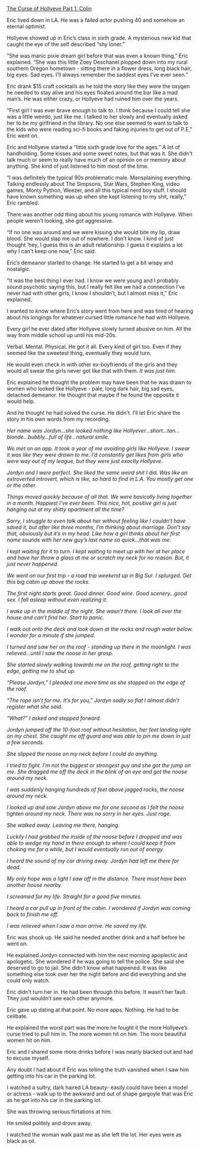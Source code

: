 [The Curse of Hollyeve Part 1: Colin](https://www.reddit.com/r/nosleep/comments/xvwn3d/all_my_exes_die_after_we_break_up_the_curse_of/)

Eric lived down in LA. He was a failed actor pushing 40 and somehow an eternal optimist. 

Hollyeve showed up in Eric’s class in sixth grade. A mysterious new kid that caught the eye of the self described “shy loner.”

“She was manic pixie dream girl before that was even a known thing,” Eric explained. “She was this little Zoey Deschanel plopped down into my rural southern Oregon hometown - sitting there in a flower dress, long black hair, big eyes. Sad eyes. I’ll always remember the saddest eyes I’ve ever seen.”

Eric drank $15 craft cocktails as he told the story like they were the oxygen he needed to stay alive and his eyes floated around the bar like a mad man’s. He was either crazy, or Hollyeve had ruined him over the years. 

“First girl I was ever brave enough to talk to. I think because I could tell she was a little weirdo, just like me. I talked to her slowly and eventually asked her to be my girlfriend in the library. No one else seemed to want to talk to the kids who were reading sci-fi books and faking injuries to get out of P.E,” Eric went on. 

Eric and Hollyeve started a “little sixth grade love for the ages.” A lot of handholding. Some kisses and some sweet notes, but that was it. She didn’t talk much or seem to really have much of an opinion on or memory about anything. She kind of just listened to him most of the time. 

“I was definitely the typical 90s problematic male. Mansplaining everything. Talking endlessly about The Simpsons, Star Wars, Stephen King, video games, Monty Python, Weezer, and all this typical nerd boy stuff. I should have known something was up when she kept listening to my shit, really,” Eric rambled. 

There was another odd thing about his young romance with Hollyeve. When people weren’t looking, she got aggressive. 

“If no one was around and we were kissing she would bite my lip, draw blood. She would slap me out of nowhere. I don’t know. I kind of just thought ‘hey, I guess this is an adult relationship. I guess it explains a lot why I can’t keep one now,” Eric said. 

Eric’s demeanor started to change. He started to get a bit wispy and nostalgic.

“It was the best thing I ever had. I know we were young and I probably sound psychotic saying this, but I really felt like we had a connection I’ve never had with other girls, I know I shouldn’t, but I almost miss it,” Eric explained. 

I wanted to know where Eric’s story went from here and was tired of hearing about his longings for whatever cursed little romance he had with Hollyeve. 

Every girl he ever dated after Hollyeve slowly turned abusive on him. All the way from middle school up until his mid-20s. 

Verbal. Mental. Physical. He got it all. Every kind of girl too. Even if they seemed like the sweetest thing, eventually they would turn. 

He would even check in with other ex-boyfriends of the girls and they would all swear the girls never got like that with them. *It was just him.* 

Eric explained he thought the problem may have been that he was drawn to women who looked like Hollyeve - pale, long dark hair, big sad eyes, detached demeanor. He thought that maybe if he found the opposite it would help.

And he thought he had solved the curse. He didn’t. I’ll let Eric share the story in his own words from my recording. 

*Her name was Jordyn…she looked nothing like Hollyever…short…tan…blonde…bubbly…full of life…natural smile.* 

*We met on an app. It took a year of me avoiding girls like Hollyeve. I swear it was like they were drawn to me. I’d constantly get likes from girls who were way out of my league, but they were just exactly Hollyeve.*

*Jordyn and I were perfect. She liked the same weird shit I did. Was like an extroverted introvert, which is like, so hard to find in L.A. You mostly get one or the other.* 

*Things moved quickly because of all that. We were basically living together in a month. Happiest I’ve ever been. This nice, hot, positive girl is just hanging out at my shitty apartment all the time?*

*Sorry, I struggle to even talk about her without feeling like I couldn’t have saved it, but after like three months, I’m thinking about marriage. Don’t say that, obviously but it’s in my head. Like how a girl thinks about her first name sounds with her new guy’s last name so quick…that was me.* 

*I kept waiting for it to turn. I kept waiting to meet up with her at her place and have her throw a glass at me or scratch my neck for no reason. But, it just never happened.* 

*We went on our first trip - a road trip weekend up in Big Sur. I splurged. Get this big cabin up above the rocks.*

*The first night starts great. Good dinner. Good wine. Good scenery…good sex. I fall asleep without even realizing it.* 

*I wake up in the middle of the night. She wasn’t there. I look all over the house and can’t find her. Start to panic.* 

*I walk out onto the deck and look down at the rocks and rough water below. I wonder for a minute if she jumped.* 

*I turned and saw her on the roof - standing up there in the moonlight. I was relieved…until I saw the noose in her grasp.* 

*She started slowly walking towards me on the roof, getting right to the edge, getting me to shut up.* 

*“Please Jordyn,” I pleaded one more time as she stopped on the edge of the roof.* 

*“The rope isn’t for me. It’s for you,” Jordyn sadly so flat I almost didn’t register what she said.* 

*“What?” I asked and stepped forward.* 

*Jordyn jumped off the 10-foot roof without hesitation, her feet landing right on my chest. She caught me off guard and was able to pin me down in just a few seconds.* 

*She slipped the noose on my neck before I could do anything.* 

*I tried to fight. I’m not the biggest or strongest guy and she got the jump on me. She dragged me off the deck in the blink of an eye and got the noose around my neck.* 

*I was suddenly hanging hundreds of feet above jagged rocks, the noose around my neck.* 

*I looked up and saw Jordyn above me for one second as I felt the noose tighten around my neck. There was no sorry in her eyes. Just rage.* 

*She walked away. Leaving me there, hanging.* 

*Luckily I had grabbed the inside of the noose before I dropped and was able to wedge my hand in there enough to where I could keep it from choking me for a while, but I would eventually run out of energy.* 

*I heard the sound of my car driving away. Jordyn had left me there for dead.* 

*My only hope was a light I saw off in the distance. There must have been another house nearby.*

*I screamed for my life. Straight for a good five minutes.* 

*I heard a car pull up in front of the cabin. I wondered if Jordyn was coming back to finish me off.* 

*I was relieved when I saw a man arrive. He saved my life.* 

Eric was shook up. He said he needed another drink and a half before he went on. 

He explained Jordyn connected with him the next morning apoplectic and apologetic. She wondered if he was going to tell the police. She said she deserved to go to jail. She didn’t know what happened. It was like something else took over her the night before and did everything and she could only watch. 

Eric didn’t turn her in. He had been through this before. It wasn’t her fault. They just wouldn’t see each other anymore. 

Eric gave up dating at that point. No more apps. Nothing. He had to be celibate. 

He explained the worst part was the more he fought it the more Hollyeve’s curse tried to pull him in. The more women hit on him. The more beautiful women hit on him. 

Eric and I shared some more drinks before I was nearly blacked out and had to excuse myself. 

Any doubt I had about if Eric was telling the truth vanished when I saw him getting into his car in the parking lot. 

I watched a sultry, dark haired LA beauty- easily could have been a model or actress - walk up to the awkward and out of shape gargoyle that was Eric as he got into his car in the parking lot. 

She was throwing serious flirtations at him. 

He smiled politely and drove away. 

I watched the woman walk past me as she left the lot. Her eyes were as black as oil. 
